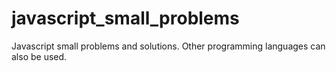 # javascript_small_problems
Javascript small problems and solutions. Other programming languages can also be used.
